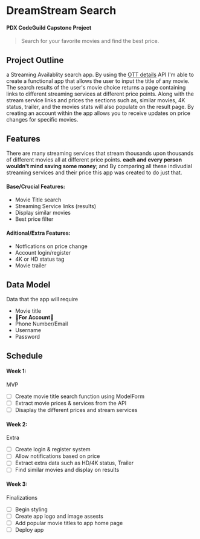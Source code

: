 # DreamStream Search
#### PDX CodeGuild Capstone Project
> Search for your favorite movies and find the best price.
## Project Outline
a Streaming Availablity search app. By using the [OTT details](https://rapidapi.com/gox-ai-gox-ai-default/api/ott-details/details) API I'm able to create a functional app that allows the user to input the title of any movie. The search results of the user's movie choice returns a page containing links to different streaming services at different price points. Along with the stream service links and prices the sections such as, similar movies, 4K status, trailer, and the movies stats will also populate on the result page. By creating an account within the app allows you to receive updates on price changes for specific movies.
## Features
There are many streaming services that stream thousands upon thousands of different movies all at different price points. **each and every person wouldn't mind saving some money**; and By comparing all these indivudial streaming services and their price this app was created to do just that.
#### Base/Crucial Features:
- Movie Title search
- Streaming Service links (results)
- Display similar movies
- Best price filter
#### Aditional/Extra Features:
- Notfications on price change
- Account login/register
- 4K or HD status tag
- Movie trailer
## Data Model
Data that the app will require
- Movie title
- :small_red_triangle_down:**For Account**:small_red_triangle_down:
- Phone Number/Email
- Username
- Password
## Schedule
#### Week 1:
MVP
- [ ] Create movie title search function using ModelForm
- [ ] Extract movie prices & services from the API
- [ ] Disaplay the different prices and stream services
#### Week 2:
Extra
- [ ] Create login & register system
- [ ] Allow notifications based on price
- [ ] Extract extra data such as HD/4K status, Trailer
- [ ] Find similar movies and display on results
#### Week 3:
Finalizations
- [ ] Begin styling 
- [ ] Create app logo and image assests
- [ ] Add popular movie titles to app home page
- [ ] Deploy app
